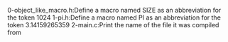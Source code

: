 0-object_like_macro.h:Define a macro named SIZE as an abbreviation for the token 1024
1-pi.h:Define a macro named PI as an abbreviation for the token 3.14159265359
2-main.c:Print the name of the file it was compiled from
